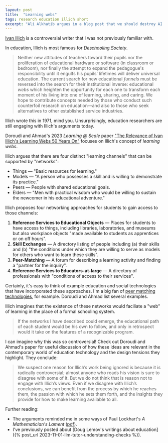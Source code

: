 ```yaml
---
layout: post
title:  "Learning webs"
tags: research education illich short
excerpt: "Ali Alkhatib argues in a blog post that we should destroy AI. I see a few glimmers of hope."
---
```


[Ivan Illich](https://en.wikipedia.org/wiki/Ivan_Illich) is a controversial writer that I was not previously familiar with.

In education, Illich is most famous for [_Deschooling Society_](https://learning.media.mit.edu/courses/mas713/readings/DESCHOOLING.pdf).

>Neither new attitudes of teachers toward their pupils nor the proliferation of educational hardware or software (in classroom or bedroom), nor finally the attempt to expand the pedagogue's responsibility until it engulfs his pupils' lifetimes will deliver universal education. The current search for new educational _funnels_ must be reversed into the search for their institutional inverse: educational _webs_ which heighten the opportunity for each one to transform each moment of his living into one of learning, sharing, and caring. We hope to contribute concepts needed by those who conduct such counterfoil research on education—and also to those who seek alternatives to other established service industries.

Illich wrote this in 1971, mind you.
Unsurprisingly, education researchers are still engaging with Illich's arguments today.

Doroudi and Ahmad's 2023 _Learning @ Scale_ paper ["The Relevance of Ivan Illich's Learning Webs 50 Years On"](https://dl.acm.org/doi/abs/10.1145/3573051.3593386) focuses on Illich's concept of _learning webs_.

Illich argues that there are four distinct "learning channels" that can be supported by "networks":
 - Things — "Basic resources for learning."
 - Models — "A person who possesses a skill and is willing to demonstrate its practice."
 - Peers — People with shared educational goals.
 - Elders — "Men with practical wisdom who would be willing to sustain the newcomer in his educational adventure."

Illich proposes four networking approaches for students to gain access to those channels:
 1. **Reference Services to Educational Objects** — Places for students to have access to things, including libraries, laboratories, and museums but also workplace objects "made available to students as apprentices or on off hours".
 2. **Skill Exchanges** — A directory listing of people including (a) their skills and (b) "the conditions under which they are willing to serve as models for others who want to learn these skills".
 3. **Peer-Matching** — A forum for describing a learning activity and finding a "partner for the inquiry".
 4. **Reference Services to Educators-at-large** — A directory of professionals with "conditions of access to their services".

Certainly, it's easy to think of example education and social technologies that have incorporated these approaches.
I'm a big fan of [peer matching technologies](https://arxiv.org/abs/2209.04973), for example.
Doroudi and Ahmad list several examples.

Illich imagines that the existence of these networks would faciliate a "web" of learning in the place of a formal schooling system.

>If the networks I have described could emerge, the educational path of each student would be his own to follow, and only in retrospect would it take on the features of a recognizable program.

I can imagine why this was so controversial!
Check out Doroudi and Ahmad's paper for useful discussion of how these ideas are relevant in the contemporary world of education technology and the design tensions they highlight.
They conclude:

>We suspect one reason for Illich’s work being ignored is because it is radically controversial; almost anyone who reads his vision is sure to disagree with some of it. But we do not think that is reason not to engage with Illich’s views. Even if we disagree with Illich’s conclusions, we can benefit from the process by which he reaches them, the passion with which he sets them forth, and the insights they provide for how to make learning available to all.

Further reading:
 - The arguments reminded me in some ways of Paul Lockhart's _A Mathematician's Lament_ ([pdf](https://worrydream.com/refs/Lockhart_2002_-_A_Mathematician%27s_Lament.pdf)).
 - I've previously posted about [Doug Lemov's writings about education]({% post_url 2023-11-01-llm-tutor-understanding-checks %}).
